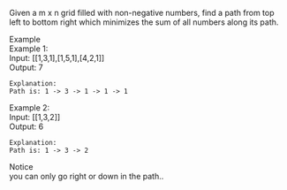 Given a m x n grid filled with non-negative numbers, find a path from top left to bottom right which minimizes the sum of all numbers along its path.   
   
Example   
Example 1:   
	Input:  [[1,3,1],[1,5,1],[4,2,1]]   
	Output: 7   
	   
	Explanation:   
	Path is: 1 -> 3 -> 1 -> 1 -> 1   
  
   
Example 2:  
	Input:  [[1,3,2]]   
	Output: 6   
	   
	Explanation:     
	Path is: 1 -> 3 -> 2   
   
Notice   
you can only go right or down in the path..
